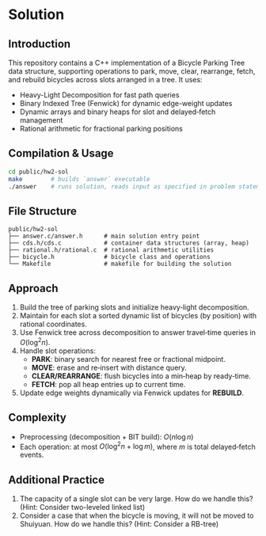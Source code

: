 # Solution

## Introduction
This repository contains a C++ implementation of a Bicycle Parking Tree data structure, supporting operations to park, move, clear, rearrange, fetch, and rebuild bicycles across slots arranged in a tree. It uses:
- Heavy-Light Decomposition for fast path queries
- Binary Indexed Tree (Fenwick) for dynamic edge-weight updates
- Dynamic arrays and binary heaps for slot and delayed‐fetch management
- Rational arithmetic for fractional parking positions

## Compilation & Usage
```bash
cd public/hw2-sol
make        # builds `answer` executable
./answer    # runs solution, reads input as specified in problem statement
```

## File Structure
```
public/hw2-sol
├── answer.c/answer.h      # main solution entry point
├── cds.h/cds.c            # container data structures (array, heap)
├── rational.h/rational.c  # rational arithmetic utilities
├── bicycle.h              # bicycle class and operations
└── Makefile               # makefile for building the solution
```

## Approach
1. Build the tree of parking slots and initialize heavy‐light decomposition.
2. Maintain for each slot a sorted dynamic list of bicycles (by position) with rational coordinates.
3. Use Fenwick tree across decomposition to answer travel‐time queries in $O(\log^2 n)$.
4. Handle slot operations:
   - **PARK**: binary search for nearest free or fractional midpoint.
   - **MOVE**: erase and re‐insert with distance query.
   - **CLEAR/REARRANGE**: flush bicycles into a min‐heap by ready‐time.
   - **FETCH**: pop all heap entries up to current time.
5. Update edge weights dynamically via Fenwick updates for **REBUILD**.

## Complexity
- Preprocessing (decomposition + BIT build): $O(n \log n)$
- Each operation: at most $O(\log^2 n + \log m)$, where $m$ is total delayed‐fetch events.

## Additional Practice

1. The capacity of a single slot can be very large. How do we handle this? (Hint: Consider two-leveled linked list)
2. Consider a case that when the bicycle is moving, it will not be moved to Shuiyuan. How do we handle this? (Hint: Consider a RB-tree)